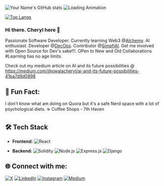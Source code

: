 ![Your Name's GitHub stats](https://github-readme-stats.vercel.app/api?username=Cherrypick14&show_icons=true&theme=radical)        ![Loading Animation](https://media0.giphy.com/media/m6OomwWCojfS8/giphy.gif?cid=ecf05e47k578dhpegnsl5tgmwpp5d9m22ujpozqc3mu3thvr&ep=v1_gifs_search&rid=giphy.gif&ct=g)

[![Top Langs](https://github-readme-stats.vercel.app/api/top-langs/?username=Cherrypick14&theme=radical)](https://github.com/Cherrypick14/github-readme-stats)

### Hi there. Cheryl here 👋
Passionate Software Developer. Currently learning Web3 @[Alchemy](https://www.alchemy.com/). AI enthusiast. Developer @[DecOps](https://www.linkedin.com/company/decops/mycompany/). Contributor @[SimpfiAI](https://simpfi.ai/).
Get me involved with Open Source for Dev's sake!!!. OPen to New and Old Collaborations #Learning has no age limits

Check out my medium article on AI and its future possibilities @ https://medium.com/@owalacheryl/ai-and-its-future-possibilities-41ba7d9d0898

## 🌟 Fun Fact:

I don't know what am doing on Quora but it's a safe Nerd space with a lot of psychological diets.
☕ Coffee Shops - 7th Haven

## 🛠 Tech Stack

- **Frontend:** 
  ![React](https://img.shields.io/badge/-React-black?style=flat-square&logo=react)

- **Backend:**
  ![Solidity](https://img.shields.io/badge/-solidity-black?style=flat-square&logo=solidity)
  ![Node.js](https://img.shields.io/badge/-Node.js-black?style=flat-square&logo=node.js)
  ![Express.js](https://img.shields.io/badge/-Express.js-black?style=flat-square&logo=express)
  ![Django](https://img.shields.io/badge/-Django-black?style=flat-square&logo=django)


## 🌐 Connect with me:

[![X](https://img.shields.io/badge/-Twitter-black?style=flat-square&logo=X&logoColor=white)](https://twitter.com/OwalaCheryl)
[![LinkedIn](https://img.shields.io/badge/-LinkedIn-blue?style=flat-square&logo=linkedin&logoColor=white)](https://www.linkedin.com/in/cheryl-owala-423731191/)
[![Instagram](https://img.shields.io/badge/-Instagram-purple?style=flat-square&logo=instagram&logoColor=white)](https://instagram.com/_cherylowala)
[![Medium](https://img.shields.io/badge/-Medium-purple?style=flat-square&logo=medium&logoColor=white)](https://medium.com/owalacheryl)



<!--
**Cherrypick14/Cherrypick14** is a ✨ _special_ ✨ repository because its `README.md` (this file) appears on your GitHub profile.

Here are some ideas to get you started:

- 🔭 I’m currently working on ...
- 🌱 I’m currently learning ...
- 👯 I’m looking to collaborate on ...
- 🤔 I’m looking for help with ...
- 💬 Ask me about ...
- 📫 How to reach me: ...
- 😄 Pronouns: ...
- ⚡ Fun fact: ...
-->
